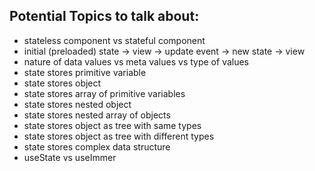 ## Potential Topics to talk about:
- stateless component vs stateful component
- initial (preloaded) state -> view -> update event -> new state -> view
- nature of data values vs meta values vs type of values
- state stores primitive variable
- state stores object 
- state stores array of primitive variables
- state stores nested object
- state stores nested array of objects
- state stores object as tree with same types
- state stores object as tree with different types
- state stores complex data structure
- useState vs useImmer


